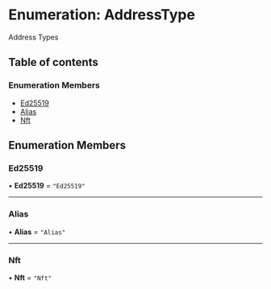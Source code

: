 # Enumeration: AddressType

Address Types

## Table of contents

### Enumeration Members

- [Ed25519](AddressType.md#ed25519)
- [Alias](AddressType.md#alias)
- [Nft](AddressType.md#nft)

## Enumeration Members

### Ed25519

• **Ed25519** = ``"Ed25519"``

___

### Alias

• **Alias** = ``"Alias"``

___

### Nft

• **Nft** = ``"Nft"``
